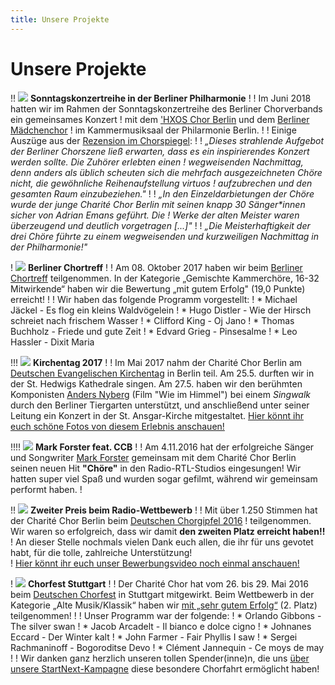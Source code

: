 ```yaml
---
title: Unsere Projekte
---
```


# Unsere Projekte

!! ![](/images/soko/alle.jpg?classes=project-thumbnail) **Sonntagskonzertreihe in der Berliner Philharmonie**
!
! Im Juni 2018 hatten wir im Rahmen der Sonntagskonzertreihe des Berliner Chorverbands ein gemeinsames Konzert
! mit dem ['HXOS Chor Berlin](http://www.hxos-chor.de/?target=_blank) und dem [Berliner Mädchenchor](https://www.berlinermaedchenchor.de/?target=_blank)
! im Kammermusiksaal der Philarmonie Berlin. 
!
! Einige Auszüge aus der [Rezension im Chorspiegel](https://www.chorverband-berlin.de/fileadmin/user_upload/BCS_Heft_190_v00.pdf?target=_blank):
! 
! *„Dieses strahlende Aufgebot der Berliner Chorszene ließ erwarten, dass es ein inspirierendes Konzert werden sollte. Die Zuhörer erlebten einen 
! wegweisenden  Nachmittag,  denn  anders als üblich scheuten sich die mehrfach ausgezeichneten Chöre nicht, die gewöhnliche Reihenaufstellung virtuos 
! aufzubrechen und den gesamten Raum einzubeziehen."*
! 
! *„In den Einzeldarbietungen der Chöre wurde der junge Charité Chor Berlin mit seinen knapp 30 Sänger\*innen sicher von Adrian Emans geführt. Die 
! Werke der alten Meister  waren  überzeugend  und  deutlich  vorgetragen [...]"*
! 
! *„Die  Meisterhaftigkeit  der  drei  Chöre  führte  zu  einem wegweisenden  und  kurzweiligen  Nachmittag  in  der Philharmonie!"*

! ![](/images/berliner-chortreff.jpg?classes=project-thumbnail) **Berliner Chortreff**
!
! Am 08. Oktober 2017 haben wir beim [Berliner Chortreff](https://www.landesmusikrat-berlin.de/projekte/berliner-chortreff/?target=_blank) teilgenommen. In der Kategorie „Gemischte Kammerchöre, 16-32 Mitwirkende“ haben wir die Bewertung „mit gutem Erfolg" (19,0 Punkte) erreicht! 
!
! Wir haben das folgende Programm vorgestellt:
! * Michael Jäckel - Es flog ein kleins Waldvögelein
! * Hugo Distler - Wie der Hirsch schreiet nach frischem Wasser
! * Clifford King - Oj Jano
! * Thomas Buchholz - Friede und gute Zeit
! * Edvard Grieg - Pinsesalme
! * Leo Hassler - Dixit Maria

!!! ![](/images/galerie/kirchentag/kirchentag.png?classes=project-thumbnail) **Kirchentag 2017**
!
! Im Mai 2017 nahm der Charité Chor Berlin am [Deutschen Evangelischen Kirchentag](https://www.kirchentag.de/?target=_blank) in Berlin teil. Am 25.5. durften wir in der St. Hedwigs Kathedrale singen. Am 27.5. haben wir den berühmten Komponisten [Anders Nyberg](http://www.peaceofmusic.com/?target=_blank) (Film "Wie im Himmel") bei einem _Singwalk_ durch den Berliner Tiergarten unterstützt, und anschließend unter seiner Leitung ein Konzert in der St. Ansgar-Kirche mitgestaltet. [Hier könnt ihr euch schöne Fotos von diesem Erlebnis anschauen!](http://charitechorberlin.de/galerie/kirchentag?target=_blank)

!!!! ![](/images/mark-forster.png?classes=project-thumbnail) **Mark Forster feat. CCB**
!
! Am 4.11.2016 hat der erfolgreiche Sänger und Songwriter [Mark Forster](http://www.markforster.de/home?target=_blank) gemeinsam mit dem Charité Chor Berlin seinen neuen Hit **"Chöre"** in den Radio-RTL-Studios eingesungen! Wir hatten super viel Spaß und wurden sogar gefilmt, während wir gemeinsam performt haben.
! 

!! ![](/images/projekt-klassikradio.jpg?classes=project-thumbnail) **Zweiter Preis beim Radio-Wettbewerb**
!
! Mit über 1.250 Stimmen hat der Charité Chor Berlin beim [Deutschen Chorgipfel 2016](http://www.klassikradio.de/aktuelles/unser-gewinner-des-deutschen-chorgipfels-2016?target=_blank)
! teilgenommen. Wir waren so erfolgreich, dass wir damit **den zweiten Platz erreicht haben!!**<br />
! An dieser Stelle nochmals vielen Dank euch allen, die ihr für uns gevotet habt, für die tolle, zahlreiche Unterstützung!<br />
! [Hier könnt ihr euch unser Bewerbungsvideo noch einmal anschauen!](https://www.youtube.com/embed/Np0HYwCofUc?target=_blank)

! ![](http://blog.chor.com/wp-content/uploads/2016/06/Charit%C3%A9-Chor-Berlin-02-c-Rainer-Engel.jpg?classes=project-thumbnail) **Chorfest Stuttgart**
!
! Der Charité Chor hat vom 26. bis 29. Mai 2016 beim [Deutschen Chorfest](https://www.chorfest.de/?target=_blank) in Stuttgart mitgewirkt. Beim Wettbewerb in der Kategorie „Alte Musik/Klassik“ haben wir [mit „sehr gutem Erfolg“](http://www.chorfest.de/programm/wettbewerb/alte-musikklassik/index.html?target=_blank) (2. Platz) teilgenommen!
!
! Unser Programm war der folgende:
! * Orlando Gibbons - The silver swan
! * Jacob Arcadelt - Il bianco e dolce cigno
! * Johnanes Eccard - Der Winter kalt
! * John Farmer - Fair Phyllis I saw
! * Sergei Rachmaninoff - Bogoroditse Devo
! * Clément Jannequin - Ce moys de may
!
! Wir danken ganz herzlich unseren tollen Spender(inne)n, die uns [über unsere StartNext-Kampagne](https://www.startnext.com/ccbnachstuttgart?target=_blank) diese besondere Chorfahrt ermöglicht haben!
